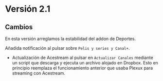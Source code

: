 # Versión 2.1

## Cambios

En esta versión arreglamos la estabilidad del addon de Deportes.

Añadida notificación al pulsar sobre `Pelis y series y Canal+`.

- Actualización de Acestream al pulsar en `Actualizar Canales` mediante un script que descarga y ejecuta un archivo alojado en Dropbox. Esto en principio reemplaza el funcionamiento anterior que usaba Plexux para streaming con Acestream.


